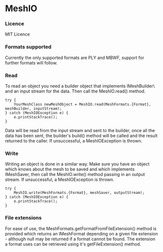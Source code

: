 # MeshIO
<h3>Licence</h3>
MIT Licence

<h3>Formats supported</h3>
Currently the only supported formats are PLY and MBWF, support for further formats will follow.


<h3>Read</h3>
To read an object you need a builder object that implements IMeshBuilder\<YourMeshClass\> and an input stream for the data. Then call the MeshIO.read() method.

    try {
        YourMeshClass newMeshObject = MeshIO.read(MeshFormats.{Format}, meshBuilder, inputStream);
    } catch (MeshIOException e) {
        e.printStackTrace();
    }

Data will be read from the input stream and sent to the builder, once all the data has been sent, the builder's build() method will be called and the result returned to the caller. If unsuccessful, a MeshIOException is thrown.

<h3>Write</h3>
Writing an object is done in a similar way. Make sure you have an object which knows about the mesh to be saved and which implements IMeshSaver, then call the MeshIO.write() method passing in an output stream. If unsuccessful, a MeshIOException is thrown.

    try {
        MeshIO.write(MeshFormats.{Format}, meshSaver, outputStream);
    } catch (MeshIOException e) {
        e.printStackTrace();
    }

<h3>File extensions</h3>
For ease of use, the MeshFormats.getFormatFromFileExtension() method is provided which returns an IMeshFormat depending on a given file extension - although null may be returned if a format cannot be found. The extension a format uses can be retrieved using it's getFileExtension() method.
